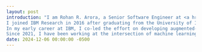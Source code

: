 ```yaml
---
layout: post
introduction: "I am Rohan R. Arora, a Senior Software Engineer at <a href=\"https://research.ibm.com/\">IBM Research</a>. 
I joined IBM Research in 2016 after graduating from the University of Illinois at Urbana-Champaign with a Master's Degree in Electrical and Computer Engineering.
In my early career at IBM, I co-led the effort on developing augmented-reality and virtual-reality-based solutions for the enterprise.
Since 2021, I have been working at the intersection of machine learning (ML) and IT operations, particularly in the areas of incident management and resource optimization."
date: 2024-12-06 00:00:00 -0500
---
```

